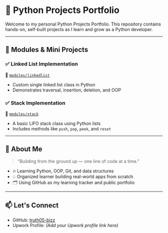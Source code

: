 # 🧠 Python Projects Portfolio

Welcome to my personal Python Projects Portfolio. This repository contains hands-on, self-built projects as I learn and grow as a Python developer.

---

## 🧰 Modules & Mini Projects

### ✅ Linked List Implementation
📂 [`modules/linkedlist`](modules/linkedlist)
- Custom single linked list class in Python
- Demonstrates traversal, insertion, deletion, and OOP

### ✅ Stack Implementation
📂 [`modules/stack`](modules/stack)
- A basic LIFO stack class using Python lists
- Includes methods like `push`, `pop`, `peek`, and `reset`

---

## 🎯 About Me

> “Building from the ground up — one line of code at a time.”

- 🔥 Learning Python, OOP, Git, and data structures
- 💡 Organized learner building real-world apps from scratch
- 🗂️ Using GitHub as my learning tracker and public portfolio

---

## 📫 Let's Connect
- GitHub: [truth05-bizz](https://github.com/truth05-bizz)
- Upwork Profile: *(Add your Upwork profile link here)*

